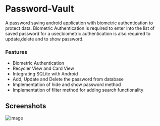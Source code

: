 # Password-Vault
A password saving android application with biometric authentication to protect data. Biometric Authentication is required to enter into the list of saved password for a user,biometric authentication is also required to update,delete and to show password.

### Features
* Biometric Authentication
* Recycler View and Card View
* Integrating SQLite with Android
* Add, Update and Delete the password from database
* Implementation of hide and show password method 
* Implementation of filter method for adding search functionality

## Screenshots
![image](https://drive.google.com/file/d/1j1bdjOzyyBWeILVQ-f4MyPQrPRw61nFz/view?usp=sharing)
